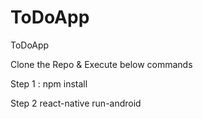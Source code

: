 # ToDoApp
ToDoApp 

Clone the Repo & Execute below commands

Step 1 :
  npm install

Step 2
  react-native run-android
